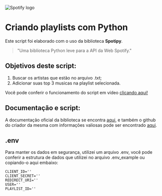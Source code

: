 ![Spotify logo](https://github.com/Romano-g/spotify-script/assets/143983377/6bb3085f-6f38-4033-966e-607a5fda3f4e)



# Criando playlists com Python

Este script foi elaborado com o uso da biblioteca **Spotipy**.

>"Uma biblioteca Python leve para a API da Web Spotify."

## Objetivos deste script:

1. Buscar os artistas que estão no arquivo .txt;
2. Adicionar suas top 3 musicas na playlist selecionada.

Você pode conferir o funcionamento do script em vídeo [clicando aqui!](https://youtu.be/vC1mIFwHJg4)

## Documentação e script:

A documentação oficial da biblioteca se encontra [aqui](https://spotipy.readthedocs.io/en/2.22.1/#getting-started), e também o github do criador da mesma com informações valiosas pode ser encontrado [aqui](https://github.com/spotipy-dev/spotipy).

## .env

Para manter os dados em segurança, utilizei um arquivo .env, você pode conferir a estrutura de dados que utilizei no arquivo .env_example ou copiando-o aqui embaixo:

~~~
CLIENT_ID=''
CLIENT_SECRET=''
REDIRECT_URI=''
USER=''
PLAYLIST_ID=''
~~~
